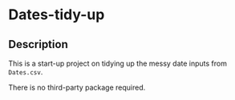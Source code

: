 # Dates-tidy-up

## Description
This is a start-up project on tidying up the messy date inputs from `Dates.csv`. 

There is no third-party package required. 
